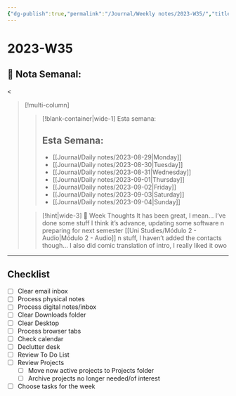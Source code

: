 ```yaml
---
{"dg-publish":true,"permalink":"/Journal/Weekly notes/2023-W35/","title":"2023-W35","tags":["Weekly"],"created":"2023-09-02T18:10:53.434-05:00","updated":"2023-09-08T19:36:25.123-05:00"}
---
```



# 2023-W35

## 📅 Nota Semanal:
<
> [!multi-column]
> 
> > [!blank-container|wide-1] Esta semana:
> > ## Esta Semana:
> >- [[Journal/Daily notes/2023-08-29\|Monday]]
> > - [[Journal/Daily notes/2023-08-30\|Tuesday]]
> > - [[Journal/Daily notes/2023-08-31\|Wednesday]]
> > - [[Journal/Daily notes/2023-09-01\|Thursday]]
> > - [[Journal/Daily notes/2023-09-02\|Friday]]
> > - [[Journal/Daily notes/2023-09-03\|Saturday]]
> > - [[Journal/Daily notes/2023-09-04\|Sunday]]
> 
> > [!hint|wide-3] 💭 Week Thoughts
> > It has been great, I mean… I’ve done some stuff I think it’s advance, updating some software n preparing for next semester [[Uni Studies/Módulo 2 - Audio\|Módulo 2 - Audio]] n stuff, I haven’t added the contacts though…
> > I also did comic translation of intro, I really liked it owo

- - - 

## Checklist

- [ ] Clear email inbox
- [ ] Process physical notes
- [ ] Process digital notes/inbox
- [ ] Clear Downloads folder
- [ ] Clear Desktop
- [ ] Process browser tabs
- [ ] Check calendar
- [ ] Declutter desk
- [ ] Review To Do List
- [ ] Review Projects
	- [ ] Move now active projects to Projects folder
	- [ ] Archive projects no longer needed/of interest
- [ ] Choose tasks for the week
